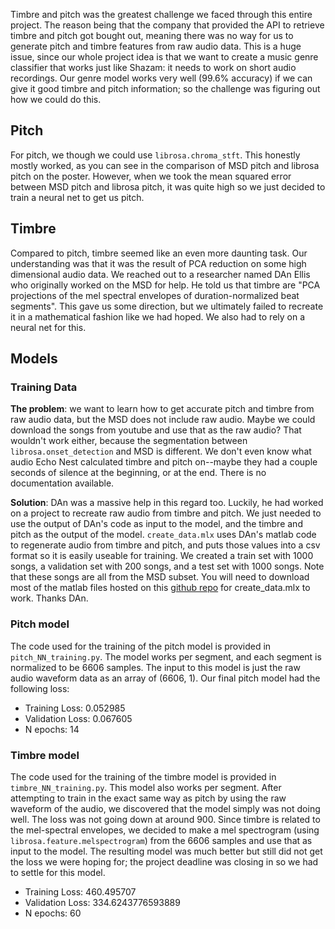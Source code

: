Timbre and pitch was the greatest challenge we faced through this entire project. The reason being that the company that
provided the API to retrieve timbre and pitch got bought out, meaning there was no way for us to generate pitch and
timbre features from raw audio data. This is a huge issue, since our whole project idea is that we want to create a 
music genre classifier that works just like Shazam: it needs to work on short audio recordings. 
Our genre model works very well (99.6% accuracy) if we can give it good timbre and pitch information; so the challenge
was figuring out how we could do this.

## Pitch
For pitch, we though we could use `librosa.chroma_stft`. This honestly mostly worked, as you can see in the comparison
of MSD pitch and librosa pitch on the poster. However, when we took the mean squared error between MSD pitch and librosa
pitch, it was quite high so we just decided to train a neural net to get us pitch.

## Timbre
Compared to pitch, timbre seemed like an even more daunting task. Our understanding was that it was the result of PCA
reduction on some high dimensional audio data. We reached out to a researcher named DAn Ellis who originally worked on the 
MSD for help. He told us that timbre are "PCA projections of the mel spectral envelopes of duration-normalized beat segments".
This gave us some direction, but we ultimately failed to recreate it in a mathematical fashion like we had hoped. We also
had to rely on a neural net for this.

## Models
### Training Data
**The problem**: we want to learn how to get accurate pitch and timbre from raw audio data, but the MSD does not include raw
audio. Maybe we could download the songs from youtube and use that as the raw audio? That wouldn't work either, because the 
segmentation between `librosa.onset_detection` and MSD is different. We don't even know what audio Echo Nest calculated 
timbre and pitch on--maybe they had a couple seconds of silence at the beginning, or at the end. There is no documentation
available.

**Solution**: DAn was a massive help in this regard too. Luckily, he had worked on a project to recreate raw audio from timbre 
and pitch. We just needed to use the output of DAn's code as input to the model, and the timbre and pitch as the output
of the model. `create_data.mlx` uses DAn's matlab code to regenerate audio from timbre and pitch, and puts those values
into a csv format so it is easily useable for training. We created a train set with 1000 songs, a validation set with 200
songs, and a test set with 1000 songs. Note that these songs are all from the MSD subset. You will need to download most
of the matlab files hosted on this [github repo](https://github.com/tbertinmahieux/MSongsDB/tree/master/MatlabSrc) for create_data.mlx to work. Thanks DAn.

### Pitch model
The code used for the training of the pitch model is provided in `pitch_NN_training.py`. The model works per segment,
and each segment is normalized to be 6606 samples. The input to this model is just the raw audio waveform data as an array
of (6606, 1). Our final pitch model had the following loss:
- Training Loss: 0.052985
- Validation Loss: 0.067605
- N epochs: 14

### Timbre model
The code used for the training of the timbre model is provided in `timbre_NN_training.py`. This model also works per
segment. After attempting to train in the exact same way as pitch by using the raw waveform of the audio, we discovered 
that the model simply was not doing well. The loss was not going down at around 900. Since timbre is related to the 
mel-spectral envelopes, we decided to make a mel spectrogram (using `librosa.feature.melspectrogram`) from the 6606 
samples and use that as input to the model. The resulting model was much better but still did not get the loss we were 
hoping for; the project deadline was closing in so we had to settle for this model.
- Training Loss: 460.495707
- Validation Loss: 334.6243776593889
- N epochs: 60